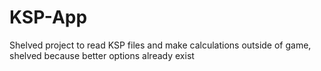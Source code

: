 # KSP-App
Shelved project to read KSP files and make calculations outside of game, shelved because better options already exist
